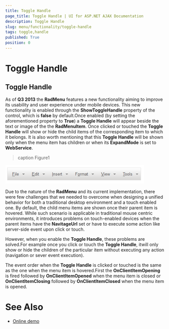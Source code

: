 ```yaml
---
title: Toggle Handle
page_title: Toggle Handle | UI for ASP.NET AJAX Documentation
description: Toggle Handle
slug: menu/functionality/toggle-handle
tags: toggle,handle
published: True
position: 0
---
```


# Toggle Handle



## Toggle Handle

As of __Q3 2013__ the __RadMenu__ features a new functionality aiming to improve its usability and user experience under mobile devices. This new functionality is enabled through the __ShowToggleHandle__ property of the control, which is __false__ by default.Once enabled (by setting the aforementioned property to __True__) a __Toggle Handle__ will appear beside the text or image of the the __RadMenuItem__. Once clicked or touched the __Toggle Handle__ will show or hide the child items of the corresponding item to which it belongs. It is also worth mentioning that this __Toggle Handle__ will be shown only when the menu item has children or when its __ExpandMode__ is set to __WebService__.
>caption Figure1

![Menu Toggle Handle](images/menu_togglehandle.png)

Due to the nature of the __RadMenu__ and its current implementation, there were few challenges that we needed to overcome when designing a unified behavior for both a traditional desktop environment and a touch enabled one. By default, the child menu items are shown once their parent item is hovered. While such scenario is applicable in traditional mouse centric environments, it introduces problems on touch-enabled devices when the parent items have the __NavitageUrl__ set or have to execute some action like server-side event upon click or touch.

However, when you enable the __Toggle Handle__, these problems are solved.For example once you click or touch the __Toggle Handle__, itwill only show or hide the children of the particular item without executing any action (navigation or sever event execution).

The event order when the __Toggle Handle__ is clicked or touched is the same as the one when the menu item is hovered.First the __OnClientItemOpening__ is fired followed by __OnClientItemOpened__ when the menu item is closed or __OnClientItemClosing__ followed by __OnClientItemClosed__ when the menu item is opened.

# See Also

 * [Online demo](http://demos.telerik.com/aspnet-ajax-beta/menu/examples/functionality/togglehandle/defaultcs.aspx)
